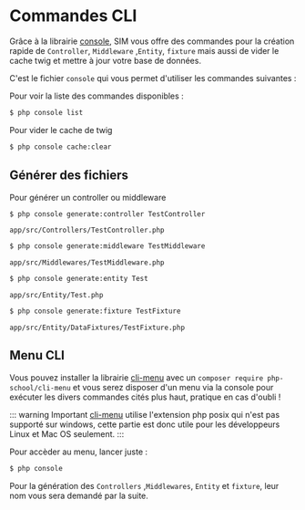 # Commandes CLI

Grâce à la librairie [console](https://github.com/symfony/console), SIM vous offre des commandes pour la création rapide de `Controller`, `Middleware` ,`Entity`, `fixture` mais aussi de vider le cache twig et mettre à jour votre base de données.

C'est le fichier `console` qui vous permet d'utiliser les commandes suivantes :

Pour voir la liste des commandes disponibles :
``` bash
$ php console list
```

Pour vider le cache de twig
``` bash
$ php console cache:clear
```

## Générer des fichiers

Pour générer un controller ou middleware
``` bash
$ php console generate:controller TestController
```
`app/src/Controllers/TestController.php`

``` bash
$ php console generate:middleware TestMiddleware
```
`app/src/Middlewares/TestMiddleware.php`

``` bash
$ php console generate:entity Test
```
`app/src/Entity/Test.php`

``` bash
$ php console generate:fixture TestFixture
```
`app/src/Entity/DataFixtures/TestFixture.php`

## Menu CLI

Vous pouvez installer la librairie [cli-menu](https://github.com/php-school/cli-menu) avec un `composer require php-school/cli-menu` et vous serez disposer d'un menu via la console pour exécuter les divers commandes cités plus haut, pratique en cas d'oubli !

::: warning Important
[cli-menu](https://github.com/php-school/cli-menu) utilise l'extension php posix qui n'est pas supporté sur windows, cette partie est donc utile pour les développeurs Linux et Mac OS seulement.
:::

Pour accèder au menu, lancer juste :
``` bash
$ php console
```

Pour la génération des `Controllers` ,`Middlewares`, `Entity` et `fixture`, leur nom vous sera demandé par la suite.
